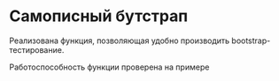 # Самописный бутстрап
Реализована функция, позволяющая удобно производить bootstrap-тестирование.

Работоспособность функции проверена на примере
